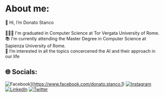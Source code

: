# About me:
👋 Hi, I’m Donato Stanco<br><br>👨🏻‍🎓 I'm graduated in Computer Science at Tor Vergata University of Rome.<br>📚 I'm currently attending the Master Degree in Computer Science at Sapienza University of Rome. <br> 👀 I’m interested in all the topics concercened the AI and their approach in our life

## 🌐 Socials:
![Facebook](https://img.shields.io/badge/Facebook-%231877F2.svg?logo=Facebook&logoColor=white)](https://www.facebook.com/donato.stanco.1) [![Instagram](https://img.shields.io/badge/Instagram-%23E4405F.svg?logo=Instagram&logoColor=white)](https://www.instagram.com/_donato.stanco_/) [![LinkedIn](https://img.shields.io/badge/LinkedIn-%230077B5.svg?logo=linkedin&logoColor=white)](https://www.linkedin.com/in/donato-francesco-pio-stanco-30235121b/) [![Twitter](https://img.shields.io/badge/Twitter-%231DA1F2.svg?logo=Twitter&logoColor=white)](https://twitter.com/dodo_stanco) 

